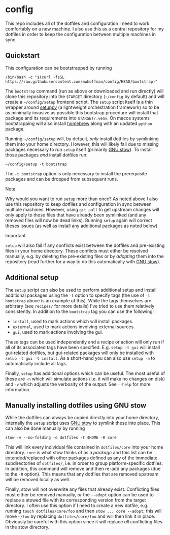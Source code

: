 # config

This repo includes all of the dotfiles and configuration I need to work
comfortably on a new machine. I also use this as a central repository for my
dotfiles in order to keep the configuration between multiple machines in sync.

## Quickstart

This configuration can be bootstrapped by running
```
/bin/bash -c "$(curl -fsSL https://raw.githubusercontent.com/mwhoffman/config/HEAD/bootstrap)"
```
The `bootstrap` command (run as above or downloaded and run directly) will clone
this repository into the `$TARGET` directory (`~/config` by default) and will
create a `~/config/setup` frontend script. The `setup` script itself is a thin
wrapper around [setuppy] (a lightweight orchestration framework) so to be as
minimally invasive as possible this bootstrap procedure will install that
package and its requirements into `$TARGET/.venv`. On macos systems
bootstrapping will also install [homebrew] along with an updated `python`
package.

Running `~/config/setup` will, by default, _only_ install dotfiles by symlinking
them into your home directory. However, this will likely fail due to missing
packages necessary to run `setup` itself (primarily [GNU stow][stow]). To
install those packages _and_ install dotfiles run:
```
~/config/setup -t bootstrap
```
The `-t bootstrap` option is only necessary to install the prerequisite packages
and can be dropped from subsequent runs.

> [!NOTE]
> Why would you want to run `setup` more than once? As noted above I also use
> this repository to keep dotfiles and configuration in sync between multiple
> machines. However, using `git pull` to get upstream changes will only apply to
> those files that have already been symlinked (and any removed files will now
> be dead links). Running `setup` again will correct theses issues (as well as
> install any additional packages as noted below).

> [!IMPORTANT]
> `setup` will also fail if any conflicts exist between the dotfiles and
> pre-existing files in your home directory. These conflicts must either be
> resolved manually, e.g. by deleting the pre-existing files or by _adopting_
> them into the repository (read further for a way to do this automatically with
> [GNU stow][stow]).

## Additional setup

The `setup` script can also be used to perform additional setup and install
additional packages using the `-t` option to specify tags (the use of `-t
bootstrap` above is an example of this). While the tags themselves are arbitrary
(see `recipes/` for more details) I've tried to use them relatively
consistently. In addition to the `bootstrap` tag you can use the following:

- `install`, used to mark actions which will install packages.
- `external`, used to mark actions involving external sources.
- `gui`, used to mark actions involving the gui.

These tags can be used independently and a recipe or action will only run if all
of its associated tags have been specified. E.g. `setup -t gui` will install
gui-related dotfiles, but gui-related packages will only be installed with
`setup -t gui -t install`. As a short-hand you can also use `setup -a` to
automatically include all tags.

Finally, `setup` has additional options which can be useful. The most useful of
these are `-n` which will simulate actions (i.e. it will make no changes on
disk) and `-v` which adjusts the verbosity of the output. See `--help` for more
information.

## Manually installing dotfiles using GNU stow

While the dotfiles can always be copied directly into your home directory,
internally the `setup` script uses [GNU stow][stow] to symlink these into place.
This can also be done manually by running
```
stow -v --no-folding -d dotfiles -t $HOME -R core
```
This will link every individual file contained in `dotfiles/core` into your home
directory. `core` is what stow thinks of as a _package_ and this list can be
extended/replaced with other packages defined as any of the immediate
subdirectories of `dotfiles/`, i.e. in order to group platform-specific
dotfiles. In addition, this command will remove and then re-add any packages
(due to the `-R` option). This means that any dotfiles that are removed upstream
will be removed locally as well.

Finally, stow will not overwrite any files that already exist. Conflicting files
must either be removed manually, _or_ the `--adopt` option can be used to
replace a stowed file with its corresponding version from the target directory.
I often use this option if I need to create a new dotfile, e.g. running `touch
dotfiles/core/foo` and then `stow ... core --adopt`; this will move `~/foo` by
replacing `dotfiles/core/foo` and will then link it in place. Obviously be
careful with this option since it will replace _all_ conflicting files in the
stow directory.

[homebrew]: https://brew.sh
[stow]: https://www.gnu.org/software/stow/
[setuppy]: https://github.com/mwhoffman/setuppy
